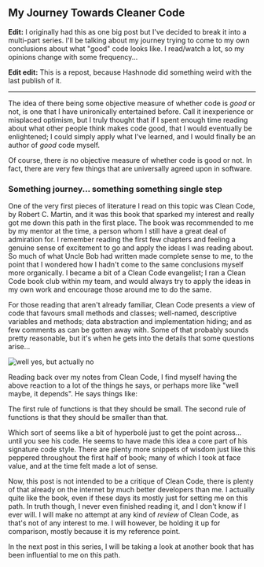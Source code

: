 ## My Journey Towards Cleaner Code

**Edit:**
I originally had this as one big post but I've decided to break it into a multi-part series. I'll be talking about my journey trying to come to my own conclusions about what "good" code looks like. I read/watch a lot, so my opinions change with some frequency...


**Edit edit:**
This is a repost, because Hashnode did something weird with the last publish of it.

---

The idea of there being some objective measure of whether code is _good_ or not, is one that I have unironically entertained before. Call it inexperience or misplaced optimism, but I truly thought that if I spent enough time reading about what other people think makes code good, that I would eventually be enlightened; I could simply apply what I've learned, and I would finally be an author of _good_ code myself.

Of course, there _is_ no objective measure of whether code is good or not. In fact, there are very few things that are universally agreed upon in software.

### Something journey... something something single step

One of the very first pieces of literature I read on this topic was Clean Code, by Robert C. Martin, and it was this book that sparked my interest and really got me down this path in the first place. The book was recommended to me by my mentor at the time, a person whom I still have a great deal of admiration for. I remember reading the first few chapters and feeling a genuine sense of excitement to go and apply the ideas I was reading about. So much of what Uncle Bob had written made complete sense to me, to the point that I wondered how I hadn't come to the same conclusions myself more organically. I became a bit of a Clean Code evangelist; I ran a Clean Code book club within my team, and would always try to apply the ideas in my own work and encourage those around me to do the same.

For those reading that aren't already familiar, Clean Code presents a view of code that favours small methods and classes; well-named, descriptive variables and methods; data abstraction and implementation hiding; and as few comments as can be gotten away with. Some of that probably sounds pretty reasonable, but it's when he gets into the details that some questions arise...


![well yes, but actually no](https://cdn.hashnode.com/res/hashnode/image/upload/v1641547469684/AnBwQGwOX.jpeg)

Reading back over my notes from Clean Code, I find myself having the above reaction to a lot of the things he says, or perhaps more like "well maybe, it depends". He says things like:

> 
The first rule of functions is that they should be small. The second rule of functions is that they should be smaller than that.

Which sort of seems like a bit of hyperbolé just to get the point across... until you see his code. He seems to have made this idea a core part of his signature code style. There are plenty more snippets of wisdom just like this peppered throughout the first half of book; many of which I took at face value, and at the time felt made a lot of sense.

Now, this post is not intended to be a critique of Clean Code, there is plenty of that already on the internet by much better developers than me. I actually quite like the book, even if these days its mostly just for setting me on this path. In truth though, I never even finished reading it, and I don't know if I ever will. I will make no attempt at any kind of _review_ of Clean Code, as that's not of any interest to me. I will however, be holding it up for comparison, mostly because it is my reference point.

In the next post in this series, I will be taking a look at another book that has been influential to me on this path.
